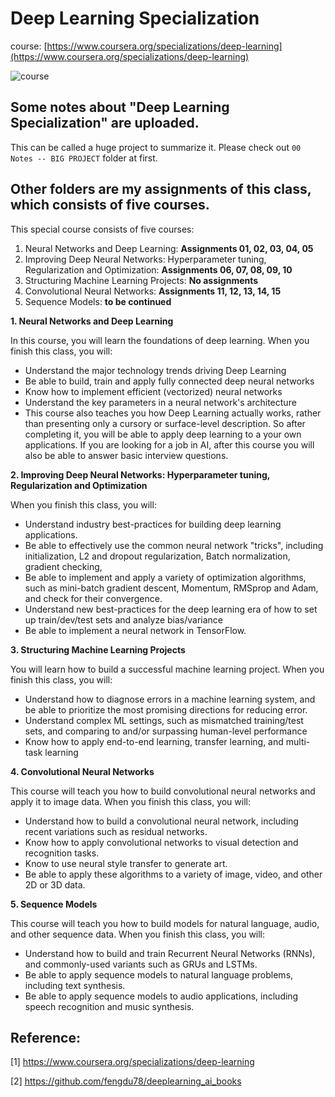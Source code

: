 # Deep Learning Specialization

course: [https://www.coursera.org/specializations/deep-learning](https://www.coursera.org/specializations/deep-learning)

<div align="left">
<img src="https://github.com/JimengShi/Deep-Learning-Coursera/blob/master/images/course1.png" alt="course" >
</div>

## Some notes about "Deep Learning Specialization" are uploaded. 
This can be called a huge project to summarize it. Please check out `00 Notes -- BIG PROJECT` folder at first. 

## Other folders are my assignments of this class, which consists of five courses.
This special course consists of five courses:
1. Neural Networks and Deep Learning: **Assignments 01, 02, 03, 04, 05**
2. Improving Deep Neural Networks: Hyperparameter tuning, Regularization and Optimization: **Assignments 06, 07, 08, 09, 10**
3. Structuring Machine Learning Projects: **No assignments**
4. Convolutional Neural Networks: **Assignments 11, 12, 13, 14, 15**
5. Sequence Models: **to be continued**


**1. Neural Networks and Deep Learning**

In this course, you will learn the foundations of deep learning. When you finish this class, you will:
- Understand the major technology trends driving Deep Learning
- Be able to build, train and apply fully connected deep neural networks
- Know how to implement efficient (vectorized) neural networks
- Understand the key parameters in a neural network's architecture
- This course also teaches you how Deep Learning actually works, rather than presenting only a cursory or surface-level description. So after completing it, you will be able to apply deep learning to a your own applications. If you are looking for a job in AI, after this course you will also be able to answer basic interview questions.


**2. Improving Deep Neural Networks: Hyperparameter tuning, Regularization and Optimization**

When you finish this class, you will:
- Understand industry best-practices for building deep learning applications.
- Be able to effectively use the common neural network "tricks", including initialization, L2 and dropout regularization, Batch normalization, gradient checking,
- Be able to implement and apply a variety of optimization algorithms, such as mini-batch gradient descent, Momentum, RMSprop and Adam, and check for their convergence.
- Understand new best-practices for the deep learning era of how to set up train/dev/test sets and analyze bias/variance
- Be able to implement a neural network in TensorFlow.


**3. Structuring Machine Learning Projects**

You will learn how to build a successful machine learning project. When you finish this class, you will:
- Understand how to diagnose errors in a machine learning system, and be able to prioritize the most promising directions for reducing error.
- Understand complex ML settings, such as mismatched training/test sets, and comparing to and/or surpassing human-level performance
- Know how to apply end-to-end learning, transfer learning, and multi-task learning


**4. Convolutional Neural Networks**

This course will teach you how to build convolutional neural networks and apply it to image data. When you finish this class, you will:
- Understand how to build a convolutional neural network, including recent variations such as residual networks.
- Know how to apply convolutional networks to visual detection and recognition tasks.
- Know to use neural style transfer to generate art.
- Be able to apply these algorithms to a variety of image, video, and other 2D or 3D data.


**5. Sequence Models**

This course will teach you how to build models for natural language, audio, and other sequence data. When you finish this class, you will:
- Understand how to build and train Recurrent Neural Networks (RNNs), and commonly-used variants such as GRUs and LSTMs.
- Be able to apply sequence models to natural language problems, including text synthesis.
- Be able to apply sequence models to audio applications, including speech recognition and music synthesis.

## Reference:
[1] https://www.coursera.org/specializations/deep-learning

[2] https://github.com/fengdu78/deeplearning_ai_books
